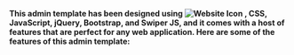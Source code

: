 **This admin template has been designed using ![Website Icon](https://upload.wikimedia.org/wikipedia/commons/thumb/6/61/HTML5_logo_and_wordmark.svg/180px-HTML5_logo_and_wordmark.svg.png)
, CSS, JavaScript, jQuery, Bootstrap, and Swiper JS, and it comes with a host of features that are perfect for any web application. Here are some of the features of this admin template:**
